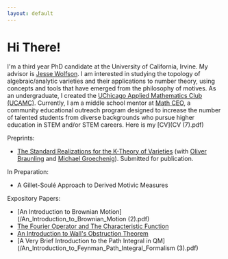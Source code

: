 ```yaml
---
layout: default
---
```


# Hi There! 

I'm a third year PhD candidate at the University of California, Irvine. My advisor is [Jesse Wolfson](https://jpwolfson.com/). I am interested in studying the topology of algebraic/analytic varieties and their applications to number theory, using concepts and tools that have emerged from the philosophy of motives. As an undergraduate, I created the [UChicago Applied Mathematics Club (UCAMC)](https://ucamc.github.io/). Currently, I am a middle school mentor at [Math CEO](https://sites.ps.uci.edu/mathceo/), a community educational outreach program designed to increase the number of talented students from diverse backgrounds who pursue higher education in STEM and/or STEM careers. Here is my [CV](CV (7).pdf)

Preprints:
- [The Standard Realizations for the K-Theory of Varieties](https://arxiv.org/abs/2107.01168) (with [Oliver Braunling](https://www.braunling.org/) and [Michael Groechenig](http://individual.utoronto.ca/groechenig/)). Submitted for publication.

In Preparation:
- A Gillet-Soulé Approach to Derived Motivic Measures

Expository Papers:

- [An Introduction to Brownian Motion](/An_Introduction_to_Brownian_Motion (2).pdf)
- [The Fourier Operator and The Characteristic Function](/Bootcamp_Probability_Lecture.pdf)
- [An Introduction to Wall's Obstruction Theorem](/Wall_s_Obstruction_Theorem.pdf)
- [A Very Brief Introduction to the Path Integral in QM](/An_Introduction_to_Feynman_Path_Integral_Formalism (3).pdf)

